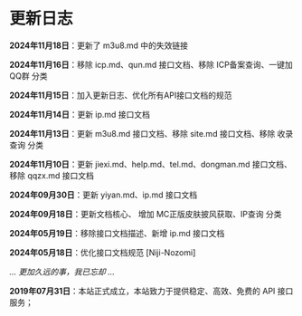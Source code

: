# 更新日志

**2024年11月18日**：更新了 m3u8.md 中的失效链接

**2024年11月16日**：移除 icp.md、qun.md 接口文档、移除 ICP备案查询、一键加QQ群 分类

**2024年11月15日**：加入更新日志、优化所有API接口文档的规范

**2024年11月14日**：更新 ip.md 接口文档

**2024年11月13日**：更新 m3u8.md 接口文档、移除 site.md 接口文档、移除 收录查询 分类

**2024年11月10日**：更新 jiexi.md、help.md、tel.md、dongman.md 接口文档、移除 qqzx.md 接口文档

**2024年09月30日**：更新 yiyan.md、ip.md 接口文档

**2024年09月18日**：更新文档核心、 增加 MC正版皮肤披风获取、IP查询 分类

**2024年05月19日**：移除接口文档描述、新增 ip.md 接口文档

**2024年05月18日**：优化接口文档规范 [Niji-Nozomi]

*... 更加久远的事，我已忘却 ...*

**2019年07月31日**：本站正式成立，本站致力于提供稳定、高效、免费的 API 接口服务；